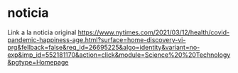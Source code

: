 # noticia
Link a la noticia original
https://www.nytimes.com/2021/03/12/health/covid-pandemic-happiness-age.html?surface=home-discovery-vi-prg&fellback=false&req_id=26695225&algo=identity&variant=no-exp&imp_id=552181170&action=click&module=Science%20%20Technology&pgtype=Homepage
